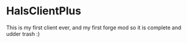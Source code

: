 # HalsClientPlus
This is my first client ever, and my first forge mod
so it is complete and udder trash :)
